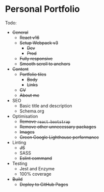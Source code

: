 # Personal Portfolio

Todo:
- ~~General~~
    - ~~React v16~~
    - ~~Setup Webpack v3~~
        - ~~Dev~~
        - ~~Prod~~
    - ~~Fully responsive~~
    - ~~Smooth scroll to anchors~~
- ~~Content~~
    - ~~Portfolio tiles~~
        - ~~Body~~
        - ~~Links~~
    - ~~CV~~
    - ~~About me~~
- SEO
    - Basic title and description
    - Schema.org
- Optimisation
    - ~~Remove `react-bootstrap`~~
    - ~~Remove other unnecessary packages~~
    - ~~Images~~
    - ~~Green Google Lighthouse performance~~
- Linting
    - ~~JS~~
    - SASS
    - ~~Eslint command~~
- Testing
    - Jest and Enzyme
    - 100% coverage
- ~~Build~~
    - ~~Deploy to GitHub Pages~~
